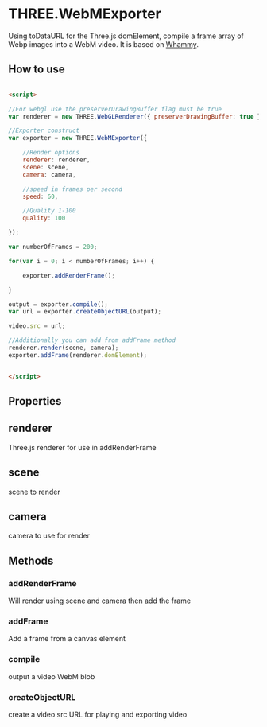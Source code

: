 # THREE.WebMExporter
Using toDataURL for the Three.js domElement, compile a frame array of Webp images into a WebM video. It is based on [Whammy](https://github.com/antimatter15/whammy).

## How to use

```html

<script>

//For webgl use the preserverDrawingBuffer flag must be true
var renderer = new THREE.WebGLRenderer({ preserverDrawingBuffer: true });

//Exporter construct
var exporter = new THREE.WebMExporter({

    //Render options
    renderer: renderer,
    scene: scene,
    camera: camera,

    //speed in frames per second
    speed: 60,

    //Quality 1-100
    quality: 100

});

var numberOfFrames = 200;

for(var i = 0; i < numberOfFrames; i++) {

    exporter.addRenderFrame();

}

output = exporter.compile();
var url = exporter.createObjectURL(output);

video.src = url;

//Additionally you can add from addFrame method
renderer.render(scene, camera);
exporter.addFrame(renderer.domElement);


</script>
```
## Properties

## renderer
Three.js renderer for use in addRenderFrame

## scene
scene to render

## camera
camera to use for render


## Methods

### addRenderFrame
Will render using scene and camera then add the frame

### addFrame
Add a frame from a canvas element

### compile
output a video WebM blob

### createObjectURL
create a video src URL for playing and exporting video
